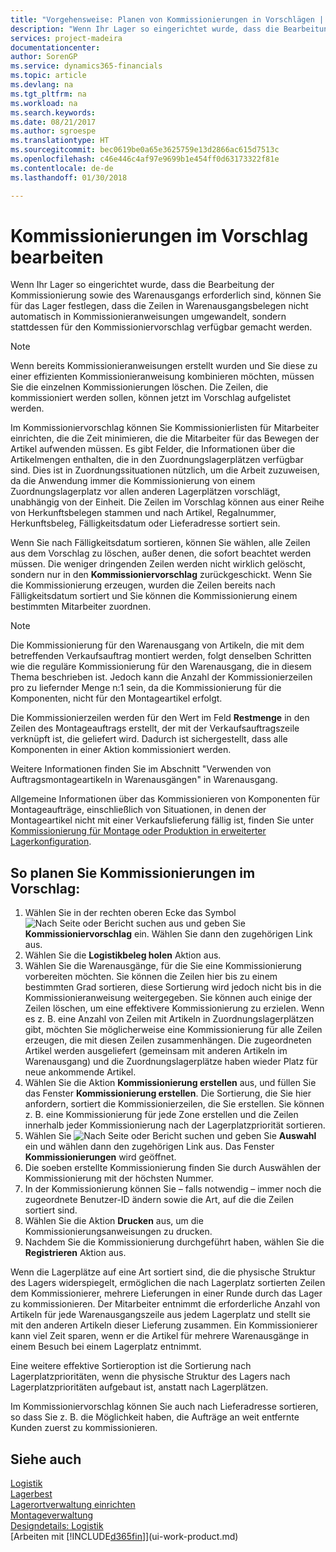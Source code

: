 ```yaml
---
title: "Vorgehensweise: Planen von Kommissionierungen in Vorschlägen | Microsoft Docs"
description: "Wenn Ihr Lager so eingerichtet wurde, dass die Bearbeitung der Kommissionierung sowie des Warenausgangs erforderlich sind, können Sie für das Lager festlegen, dass die Zeilen in Warenausgangsbelegen nicht automatisch in Kommissionieranweisungen umgewandelt, sondern stattdessen für den Kommissioniervorschlag verfügbar gemacht werden."
services: project-madeira
documentationcenter: 
author: SorenGP
ms.service: dynamics365-financials
ms.topic: article
ms.devlang: na
ms.tgt_pltfrm: na
ms.workload: na
ms.search.keywords: 
ms.date: 08/21/2017
ms.author: sgroespe
ms.translationtype: HT
ms.sourcegitcommit: bec0619be0a65e3625759e13d2866ac615d7513c
ms.openlocfilehash: c46e446c4af97e9699b1e454ff0d63173322f81e
ms.contentlocale: de-de
ms.lasthandoff: 01/30/2018

---
```

# <a name="plan-picks-in-worksheets"></a>Kommissionierungen im Vorschlag bearbeiten
Wenn Ihr Lager so eingerichtet wurde, dass die Bearbeitung der Kommissionierung sowie des Warenausgangs erforderlich sind, können Sie für das Lager festlegen, dass die Zeilen in Warenausgangsbelegen nicht automatisch in Kommissionieranweisungen umgewandelt, sondern stattdessen für den Kommissioniervorschlag verfügbar gemacht werden.  

> [!NOTE]  
>  Wenn bereits Kommissionieranweisungen erstellt wurden und Sie diese zu einer effizienten Kommissionieranweisung kombinieren möchten, müssen Sie die einzelnen Kommissionierungen löschen. Die Zeilen, die kommissioniert werden sollen, können jetzt im Vorschlag aufgelistet werden.  

Im Kommissioniervorschlag können Sie Kommissionierlisten für Mitarbeiter einrichten, die die Zeit minimieren, die die Mitarbeiter für das Bewegen der Artikel aufwenden müssen. Es gibt Felder, die Informationen über die Artikelmengen enthalten, die in den Zuordnungslagerplätzen verfügbar sind. Dies ist in Zuordnungssituationen nützlich, um die Arbeit zuzuweisen, da die Anwendung immer die Kommissionierung von einem Zuordnungslagerplatz vor allen anderen Lagerplätzen vorschlägt, unabhängig von der Einheit. Die Zeilen im Vorschlag können aus einer Reihe von Herkunftsbelegen stammen und nach Artikel, Regalnummer, Herkunftsbeleg, Fälligkeitsdatum oder Lieferadresse sortiert sein.  

Wenn Sie nach Fälligkeitsdatum sortieren, können Sie wählen, alle Zeilen aus dem Vorschlag zu löschen, außer denen, die sofort beachtet werden müssen. Die weniger dringenden Zeilen werden nicht wirklich gelöscht, sondern nur in den **Kommissioniervorschlag** zurückgeschickt. Wenn Sie die Kommissionierung erzeugen, wurden die Zeilen bereits nach Fälligkeitsdatum sortiert und Sie können die Kommissionierung einem bestimmten Mitarbeiter zuordnen.  

> [!NOTE]  
>  Die Kommissionierung für den Warenausgang von Artikeln, die mit dem betreffenden Verkaufsauftrag montiert werden, folgt denselben Schritten wie die reguläre Kommissionierung für den Warenausgang, die in diesem Thema beschrieben ist. Jedoch kann die Anzahl der Kommissionierzeilen pro zu liefernder Menge n:1 sein, da die Kommissionierung für die Komponenten, nicht für den Montageartikel erfolgt.  
>   
>  Die Kommissionierzeilen werden für den Wert im Feld **Restmenge** in den Zeilen des Montageauftrags erstellt, der mit der Verkaufsauftragszeile verknüpft ist, die geliefert wird. Dadurch ist sichergestellt, dass alle Komponenten in einer Aktion kommissioniert werden.  
>   
>  Weitere Informationen finden Sie im Abschnitt "Verwenden von Auftragsmontageartikeln in Warenausgängen" in Warenausgang.  
>   
>  Allgemeine Informationen über das Kommissionieren von Komponenten für Montageaufträge, einschließlich von Situationen, in denen der Montageartikel nicht mit einer Verkaufslieferung fällig ist, finden Sie unter [Kommissionierung für Montage oder Produktion in erweiterter Lagerkonfiguration](warehouse-how-to-pick-for-internal-operations-in-advanced-warehousing.md).  

## <a name="to-plan-picks-in-the-worksheet"></a>So planen Sie Kommissionierungen im Vorschlag:  
1.  Wählen Sie in der rechten oberen Ecke das Symbol ![Nach Seite oder Bericht suchen](media/ui-search/search_small.png "Symbol Nach Seite oder Bericht suchen") aus und geben Sie **Kommissioniervorschlag** ein. Wählen Sie dann den zugehörigen Link aus.  
2.  Wählen Sie die **Logistikbeleg holen** Aktion aus.  
3.  Wählen Sie die Warenausgänge, für die Sie eine Kommissionierung vorbereiten möchten. Sie können die Zeilen hier bis zu einem bestimmten Grad sortieren, diese Sortierung wird jedoch nicht bis in die Kommissionieranweisung weitergegeben. Sie können auch einige der Zeilen löschen, um eine effektivere Kommissionierung zu erzielen. Wenn es z. B. eine Anzahl von Zeilen mit Artikeln in Zuordnungslagerplätzen gibt, möchten Sie möglicherweise eine Kommissionierung für alle Zeilen erzeugen, die mit diesen Zeilen zusammenhängen. Die zugeordneten Artikel werden ausgeliefert (gemeinsam mit anderen Artikeln im Warenausgang) und die Zuordnungslagerplätze haben wieder Platz für neue ankommende Artikel.  
4.  Wählen Sie die Aktion **Kommissionierung erstellen** aus, und füllen Sie das Fenster **Kommissionierung erstellen**. Die Sortierung, die Sie hier anfordern, sortiert die Kommissionierzeilen, die Sie erstellen. Sie können z. B. eine Kommissionierung für jede Zone erstellen und die Zeilen innerhalb jeder Kommissionierung nach der Lagerplatzpriorität sortieren.  
5.  Wählen Sie ![Nach Seite oder Bericht suchen](media/ui-search/search_small.png "Nach Seite oder Bericht suchen") und geben Sie **Auswahl** ein und wählen dann den zugehörigen Link aus. Das Fenster **Kommissionierungen** wird geöffnet.  
6.  Die soeben erstellte Kommissionierung finden Sie durch Auswählen der Kommissionierung mit der höchsten Nummer.  
7.  In der Kommissionierung können Sie – falls notwendig – immer noch die zugeordnete Benutzer-ID ändern sowie die Art, auf die die Zeilen sortiert sind.  
8.  Wählen Sie die Aktion **Drucken** aus, um die Kommissionierungsanweisungen zu drucken.  
9. Nachdem Sie die Kommissionierung durchgeführt haben, wählen Sie die **Registrieren** Aktion aus.  

Wenn die Lagerplätze auf eine Art sortiert sind, die die physische Struktur des Lagers widerspiegelt, ermöglichen die nach Lagerplatz sortierten Zeilen dem Kommissionierer, mehrere Lieferungen in einer Runde durch das Lager zu kommissionieren. Der Mitarbeiter entnimmt die erforderliche Anzahl von Artikeln für jede Warenausgangszeile aus jedem Lagerplatz und stellt sie mit den anderen Artikeln dieser Lieferung zusammen. Ein Kommissionierer kann viel Zeit sparen, wenn er die Artikel für mehrere Warenausgänge in einem Besuch bei einem Lagerplatz entnimmt.  

Eine weitere effektive Sortieroption ist die Sortierung nach Lagerplatzprioritäten, wenn die physische Struktur des Lagers nach Lagerplatzprioritäten aufgebaut ist, anstatt nach Lagerplätzen.  

Im Kommissioniervorschlag können Sie auch nach Lieferadresse sortieren, so dass Sie z. B. die Möglichkeit haben, die Aufträge an weit entfernte Kunden zuerst zu kommissionieren.  

## <a name="see-also"></a>Siehe auch
[Logistik](warehouse-manage-warehouse.md)  
[Lagerbest](inventory-manage-inventory.md)  
[Lagerortverwaltung einrichten](warehouse-setup-warehouse.md)     
[Montageverwaltung](assembly-assemble-items.md)    
[Designdetails: Logistik](design-details-warehouse-management.md)  
[Arbeiten mit [!INCLUDE[d365fin](includes/d365fin_md.md)]](ui-work-product.md)

